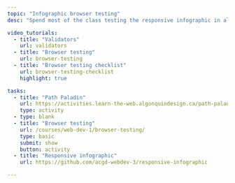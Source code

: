 ```yaml
---
topic: "Infographic browser testing"
desc: "Spend most of the class testing the responsive infographic in all the different browsers—and fixing any problems that arise."

video_tutorials:
  - title: "Validators"
    url: validators
  - title: "Browser testing"
    url: browser-testing
  - title: "Browser testing checklist"
    url: browser-testing-checklist
    highlight: true

tasks:
  - title: "Path Paladin"
    url: https://activities.learn-the-web.algonquindesign.ca/path-paladin/
    type: activity
  - type: blank
  - title: "Browser testing"
    url: /courses/web-dev-1/browser-testing/
    type: basic
    submit: show
    button: activity
  - title: "Responsive infographic"
    url: https://github.com/acgd-webdev-3/responsive-infographic

---
```

